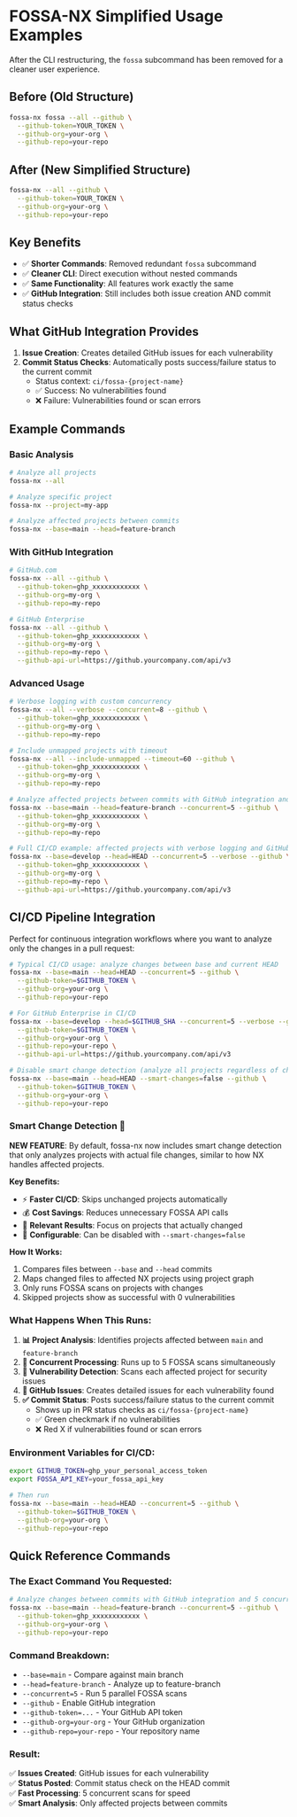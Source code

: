 # FOSSA-NX Simplified Usage Examples

After the CLI restructuring, the `fossa` subcommand has been removed for a cleaner user experience.

## Before (Old Structure)
```bash
fossa-nx fossa --all --github \
  --github-token=YOUR_TOKEN \
  --github-org=your-org \
  --github-repo=your-repo
```

## After (New Simplified Structure)
```bash
fossa-nx --all --github \
  --github-token=YOUR_TOKEN \
  --github-org=your-org \
  --github-repo=your-repo
```

## Key Benefits
- ✅ **Shorter Commands**: Removed redundant `fossa` subcommand
- ✅ **Cleaner CLI**: Direct execution without nested commands
- ✅ **Same Functionality**: All features work exactly the same
- ✅ **GitHub Integration**: Still includes both issue creation AND commit status checks

## What GitHub Integration Provides
1. **Issue Creation**: Creates detailed GitHub issues for each vulnerability
2. **Commit Status Checks**: Automatically posts success/failure status to the current commit
   - Status context: `ci/fossa-{project-name}`
   - ✅ Success: No vulnerabilities found
   - ❌ Failure: Vulnerabilities found or scan errors

## Example Commands

### Basic Analysis
```bash
# Analyze all projects
fossa-nx --all

# Analyze specific project
fossa-nx --project=my-app

# Analyze affected projects between commits
fossa-nx --base=main --head=feature-branch
```

### With GitHub Integration
```bash
# GitHub.com
fossa-nx --all --github \
  --github-token=ghp_xxxxxxxxxxxx \
  --github-org=my-org \
  --github-repo=my-repo

# GitHub Enterprise
fossa-nx --all --github \
  --github-token=ghp_xxxxxxxxxxxx \
  --github-org=my-org \
  --github-repo=my-repo \
  --github-api-url=https://github.yourcompany.com/api/v3
```

### Advanced Usage
```bash
# Verbose logging with custom concurrency
fossa-nx --all --verbose --concurrent=8 --github \
  --github-token=ghp_xxxxxxxxxxxx \
  --github-org=my-org \
  --github-repo=my-repo

# Include unmapped projects with timeout
fossa-nx --all --include-unmapped --timeout=60 --github \
  --github-token=ghp_xxxxxxxxxxxx \
  --github-org=my-org \
  --github-repo=my-repo

# Analyze affected projects between commits with GitHub integration and commit status
fossa-nx --base=main --head=feature-branch --concurrent=5 --github \
  --github-token=ghp_xxxxxxxxxxxx \
  --github-org=my-org \
  --github-repo=my-repo

# Full CI/CD example: affected projects with verbose logging and GitHub integration
fossa-nx --base=develop --head=HEAD --concurrent=5 --verbose --github \
  --github-token=ghp_xxxxxxxxxxxx \
  --github-org=my-org \
  --github-repo=my-repo \
  --github-api-url=https://github.yourcompany.com/api/v3
```

## CI/CD Pipeline Integration

Perfect for continuous integration workflows where you want to analyze only the changes in a pull request:

```bash
# Typical CI/CD usage: analyze changes between base and current HEAD
fossa-nx --base=main --head=HEAD --concurrent=5 --github \
  --github-token=$GITHUB_TOKEN \
  --github-org=your-org \
  --github-repo=your-repo

# For GitHub Enterprise in CI/CD
fossa-nx --base=develop --head=$GITHUB_SHA --concurrent=5 --verbose --github \
  --github-token=$GITHUB_TOKEN \
  --github-org=your-org \
  --github-repo=your-repo \
  --github-api-url=https://github.yourcompany.com/api/v3

# Disable smart change detection (analyze all projects regardless of changes)
fossa-nx --base=main --head=HEAD --smart-changes=false --github \
  --github-token=$GITHUB_TOKEN \
  --github-org=your-org \
  --github-repo=your-repo
```

### Smart Change Detection 🚀

**NEW FEATURE**: By default, fossa-nx now includes smart change detection that only analyzes projects with actual file changes, similar to how NX handles affected projects.

**Key Benefits:**
- ⚡ **Faster CI/CD**: Skips unchanged projects automatically
- 💰 **Cost Savings**: Reduces unnecessary FOSSA API calls
- 🎯 **Relevant Results**: Focus on projects that actually changed
- 🔧 **Configurable**: Can be disabled with `--smart-changes=false`

**How It Works:**
1. Compares files between `--base` and `--head` commits
2. Maps changed files to affected NX projects using project graph
3. Only runs FOSSA scans on projects with changes
4. Skipped projects show as successful with 0 vulnerabilities

### What Happens When This Runs:

1. **📊 Project Analysis**: Identifies projects affected between `main` and `feature-branch`
2. **🔄 Concurrent Processing**: Runs up to 5 FOSSA scans simultaneously 
3. **🐛 Vulnerability Detection**: Scans each affected project for security issues
4. **📝 GitHub Issues**: Creates detailed issues for each vulnerability found
5. **✅ Commit Status**: Posts success/failure status to the current commit
   - Shows up in PR status checks as `ci/fossa-{project-name}`
   - ✅ Green checkmark if no vulnerabilities
   - ❌ Red X if vulnerabilities found or scan errors

### Environment Variables for CI/CD:

```bash
export GITHUB_TOKEN=ghp_your_personal_access_token
export FOSSA_API_KEY=your_fossa_api_key

# Then run
fossa-nx --base=main --head=HEAD --concurrent=5 --github \
  --github-token=$GITHUB_TOKEN \
  --github-org=your-org \
  --github-repo=your-repo
```

## Quick Reference Commands

### The Exact Command You Requested:
```bash
# Analyze changes between commits with GitHub integration and 5 concurrent workers
fossa-nx --base=main --head=feature-branch --concurrent=5 --github \
  --github-token=ghp_xxxxxxxxxxxx \
  --github-org=your-org \
  --github-repo=your-repo
```

### Command Breakdown:
- `--base=main` - Compare against main branch
- `--head=feature-branch` - Analyze up to feature-branch 
- `--concurrent=5` - Run 5 parallel FOSSA scans
- `--github` - Enable GitHub integration
- `--github-token=...` - Your GitHub API token
- `--github-org=your-org` - Your GitHub organization
- `--github-repo=your-repo` - Your repository name

### Result:
✅ **Issues Created**: GitHub issues for each vulnerability  
✅ **Status Posted**: Commit status check on the HEAD commit  
✅ **Fast Processing**: 5 concurrent scans for speed  
✅ **Smart Analysis**: Only affected projects between commits

